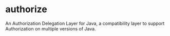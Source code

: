 # authorize
An Authorization Delegation Layer for Java, a compatibility layer to support Authorization on multiple versions of Java.

